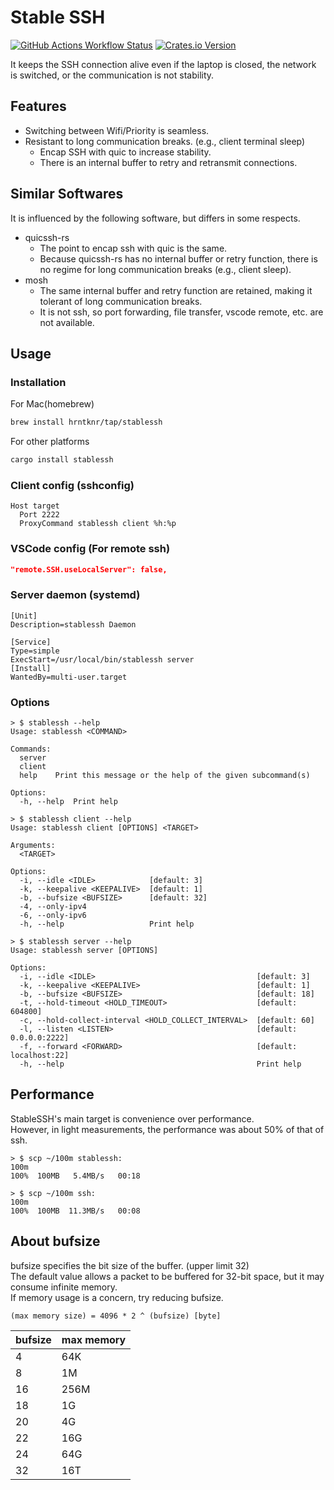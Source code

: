 # Stable SSH

[![GitHub Actions Workflow Status](https://img.shields.io/github/actions/workflow/status/hrntknr/stablessh/build.yaml?branch=main&labelColor=1C2C2E&logo=github&style=flat-square)](https://github.com/hrntknr/stablessh/actions/workflows/build.yaml)
[![Crates.io Version](https://img.shields.io/crates/v/stablessh?labelColor=1C2C2E&logo=rust&style=flat-square)](https://crates.io/crates/stablessh)

It keeps the SSH connection alive even if the laptop is closed, the network is switched, or the communication is not stability.

## Features

- Switching between Wifi/Priority is seamless.
- Resistant to long communication breaks. (e.g., client terminal sleep)
  - Encap SSH with quic to increase stability.
  - There is an internal buffer to retry and retransmit connections.

## Similar Softwares

It is influenced by the following software, but differs in some respects.

- quicssh-rs
  - The point to encap ssh with quic is the same.
  - Because quicssh-rs has no internal buffer or retry function, there is no regime for long communication breaks (e.g., client sleep).
- mosh
  - The same internal buffer and retry function are retained, making it tolerant of long communication breaks.
  - It is not ssh, so port forwarding, file transfer, vscode remote, etc. are not available.

## Usage

### Installation

For Mac(homebrew)

```sh
brew install hrntknr/tap/stablessh
```

For other platforms

```sh
cargo install stablessh
```

### Client config (sshconfig)

```
Host target
  Port 2222
  ProxyCommand stablessh client %h:%p
```

### VSCode config (For remote ssh)

```json
"remote.SSH.useLocalServer": false,
```

### Server daemon (systemd)

```
[Unit]
Description=stablessh Daemon

[Service]
Type=simple
ExecStart=/usr/local/bin/stablessh server
[Install]
WantedBy=multi-user.target
```

### Options

```
> $ stablessh --help
Usage: stablessh <COMMAND>

Commands:
  server
  client
  help    Print this message or the help of the given subcommand(s)

Options:
  -h, --help  Print help

> $ stablessh client --help
Usage: stablessh client [OPTIONS] <TARGET>

Arguments:
  <TARGET>

Options:
  -i, --idle <IDLE>            [default: 3]
  -k, --keepalive <KEEPALIVE>  [default: 1]
  -b, --bufsize <BUFSIZE>      [default: 32]
  -4, --only-ipv4
  -6, --only-ipv6
  -h, --help                   Print help

> $ stablessh server --help
Usage: stablessh server [OPTIONS]

Options:
  -i, --idle <IDLE>                                    [default: 3]
  -k, --keepalive <KEEPALIVE>                          [default: 1]
  -b, --bufsize <BUFSIZE>                              [default: 18]
  -t, --hold-timeout <HOLD_TIMEOUT>                    [default: 604800]
  -c, --hold-collect-interval <HOLD_COLLECT_INTERVAL>  [default: 60]
  -l, --listen <LISTEN>                                [default: 0.0.0.0:2222]
  -f, --forward <FORWARD>                              [default: localhost:22]
  -h, --help                                           Print help
```

## Performance

StableSSH's main target is convenience over performance.  
However, in light measurements, the performance was about 50% of that of ssh.

```
> $ scp ~/100m stablessh:
100m                                                                   100%  100MB   5.4MB/s   00:18

> $ scp ~/100m ssh:
100m                                                                   100%  100MB  11.3MB/s   00:08
```

## About bufsize

bufsize specifies the bit size of the buffer. (upper limit 32)  
The default value allows a packet to be buffered for 32-bit space, but it may consume infinite memory.  
If memory usage is a concern, try reducing bufsize.

`(max memory size) = 4096 * 2 ^ (bufsize) [byte]`

| bufsize | max memory |
| ------- | ---------- |
| 4       | 64K        |
| 8       | 1M         |
| 16      | 256M       |
| 18      | 1G         |
| 20      | 4G         |
| 22      | 16G        |
| 24      | 64G        |
| 32      | 16T        |
